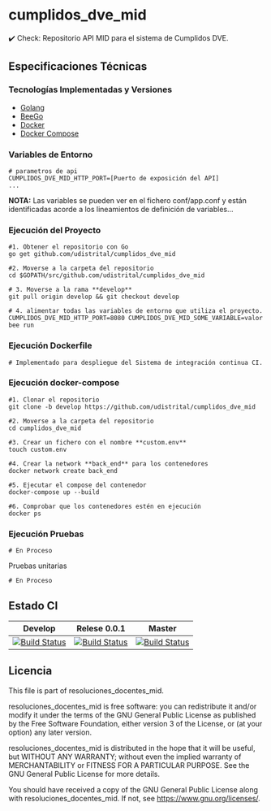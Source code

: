 # cumplidos_dve_mid
:heavy_check_mark: Check: Repositorio API MID para el sistema de Cumplidos DVE.


## Especificaciones Técnicas

### Tecnologías Implementadas y Versiones
* [Golang](https://github.com/udistrital/introduccion_oas/blob/master/instalacion_de_herramientas/golang.md)
* [BeeGo](https://github.com/udistrital/introduccion_oas/blob/master/instalacion_de_herramientas/beego.md)
* [Docker](https://docs.docker.com/engine/install/ubuntu/)
* [Docker Compose](https://docs.docker.com/compose/)


### Variables de Entorno
```shell
# parametros de api
CUMPLIDOS_DVE_MID_HTTP_PORT=[Puerto de exposición del API]
...
```
**NOTA:** Las variables se pueden ver en el fichero conf/app.conf y están identificadas acorde a los lineamientos de definición de variables...


### Ejecución del Proyecto
```shell
#1. Obtener el repositorio con Go
go get github.com/udistrital/cumplidos_dve_mid

#2. Moverse a la carpeta del repositorio
cd $GOPATH/src/github.com/udistrital/cumplidos_dve_mid

# 3. Moverse a la rama **develop**
git pull origin develop && git checkout develop

# 4. alimentar todas las variables de entorno que utiliza el proyecto.
CUMPLIDOS_DVE_MID_HTTP_PORT=8080 CUMPLIDOS_DVE_MID_SOME_VARIABLE=valor bee run
```

### Ejecución Dockerfile
```shell
# Implementado para despliegue del Sistema de integración continua CI.
```

### Ejecución docker-compose
```shell
#1. Clonar el repositorio
git clone -b develop https://github.com/udistrital/cumplidos_dve_mid

#2. Moverse a la carpeta del repositorio
cd cumplidos_dve_mid

#3. Crear un fichero con el nombre **custom.env**
touch custom.env

#4. Crear la network **back_end** para los contenedores
docker network create back_end

#5. Ejecutar el compose del contenedor
docker-compose up --build

#6. Comprobar que los contenedores estén en ejecución
docker ps
```

### Ejecución Pruebas
```shell
# En Proceso
```

Pruebas unitarias
```shell
# En Proceso
```
## Estado CI


| Develop | Relese 0.0.1 | Master |
| -- | -- | -- |
| [![Build Status](https://hubci.portaloas.udistrital.edu.co/api/badges/udistrital/cumplidos_dve_mid/status.svg?ref=refs/heads/develop)](https://hubci.portaloas.udistrital.edu.co/udistrital/cumplidos_dve_mid) | [![Build Status](https://hubci.portaloas.udistrital.edu.co/api/badges/udistrital/cumplidos_dve_mid/status.svg?ref=refs/heads/release/0.0.1)](https://hubci.portaloas.udistrital.edu.co/udistrital/cumplidos_dve_mid) | [![Build Status](https://hubci.portaloas.udistrital.edu.co/api/badges/udistrital/cumplidos_dve_mid/status.svg)](https://hubci.portaloas.udistrital.edu.co/udistrital/cumplidos_dve_mid) |


## Licencia

This file is part of resoluciones_docentes_mid.

resoluciones_docentes_mid is free software: you can redistribute it and/or modify it under the terms of the GNU General Public License as published by the Free Software Foundation, either version 3 of the License, or (at your option) any later version.

resoluciones_docentes_mid is distributed in the hope that it will be useful, but WITHOUT ANY WARRANTY; without even the implied warranty of MERCHANTABILITY or FITNESS FOR A PARTICULAR PURPOSE. See the GNU General Public License for more details.

You should have received a copy of the GNU General Public License along with resoluciones_docentes_mid. If not, see https://www.gnu.org/licenses/.
